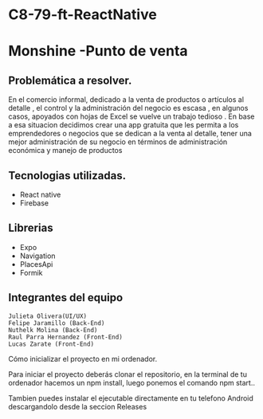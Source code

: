 # C8-79-ft-ReactNative
# Monshine -Punto de venta 
## Problemática a resolver.

En el comercio informal, dedicado a la venta de
productos o artículos al detalle , el control
y la administración del negocio es escasa , en
algunos casos, apoyados con hojas de Excel se vuelve un trabajo tedioso .
En base a esa situacion decidimos crear una app gratuita que les permita a los
emprendedores o negocios que se dedican a la
venta al detalle, tener una mejor administración
de su negocio en términos de administración
económica y manejo de productos


## Tecnologias utilizadas.

- React native 
- Firebase 

## Librerias

- Expo
- Navigation
- PlacesApi
- Formik

## Integrantes del equipo

    Julieta Olivera(UI/UX)
    Felipe Jaramillo (Back-End)
    Nuthelk Molina (Back-End)
    Raul Parra Hernandez (Front-End)
    Lucas Zarate (Front-End)


Cómo inicializar el proyecto en mi ordenador.

Para iniciar el proyecto deberás clonar el repositorio, en la terminal de tu ordenador hacemos un npm install, luego  ponemos el comando npm start..

Tambien puedes instalar el ejecutable directamente en tu telefono Android descargandolo desde la seccion Releases

